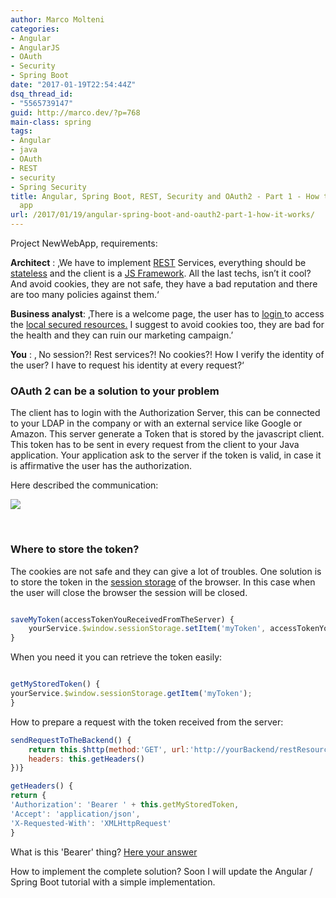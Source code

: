 ```yaml
---
author: Marco Molteni
categories:
- Angular
- AngularJS
- OAuth
- Security
- Spring Boot
date: "2017-01-19T22:54:44Z"
dsq_thread_id:
- "5565739147"
guid: http://marco.dev/?p=768
main-class: spring
tags:
- Angular
- java
- OAuth
- REST
- security
- Spring Security
title: Angular, Spring Boot, REST, Security and OAuth2 - Part 1 - How to protect your
  app
url: /2017/01/19/angular-spring-boot-and-oauth2-part-1-how-it-works/
---
```

Project NewWebApp, requirements:

**Architect** : ‚We have to implement <u>REST</u> Services, everything should be <u>stateless</u> and the client is a <u>JS Framework</u>. All the last techs, isn’t it cool? And avoid cookies, they are not safe, they have a bad reputation and there are too many policies against them.‘

**Business analyst**: ‚There is a welcome page, the user has to <u>login </u>to access the <u>local secured resources.</u> I suggest to avoid cookies too, they are bad for the health and they can ruin our marketing campaign.&#8217;

<p dir="auto">
  <strong>You</strong> : ‚ No session?! Rest services?! No cookies?! How I verify the identity of the user? I have to request his identity at every request?‘
</p>

### OAuth 2 can be a solution to your problem

The client has to login with the Authorization Server, this can be connected to your LDAP in the company or with an external service like Google or Amazon. This server generate a Token that is stored by the javascript client. This token has to be sent in every request from the client to your Java application. Your application ask to the server if the token is valid, in case it is affirmative the user has the authorization.
  
Here described the communication:

[<img class="aligncenter" src="/assets/img/uploads/2017/01/oauth2-1-1.png?resize=644%2C547" align="middle" data-recalc-dims="1" />]({{site.baseurl}}/assets/img/uploads/2017/01/oauth2-1_full.png)

&nbsp;

### Where to store the token?

The cookies are not safe and they can give a lot of troubles. One solution is to store the token in the <a href="https://developer.mozilla.org/en-US/docs/Web/API/Window/sessionStorage" target="_blank">session storage</a> of the browser. In this case when the user will close the browser the session will be closed.

``` javascript

saveMyToken(accessTokenYouReceivedFromTheServer) {
    yourService.$window.sessionStorage.setItem('myToken', accessTokenYouReceivedFromTheServer)
}

```

When you need it you can retrieve the token easily:

``` javascript

getMyStoredToken() {
yourService.$window.sessionStorage.getItem('myToken');
}

```

How to prepare a request with the token received from the server:

``` javascript
sendRequestToTheBackend() {
    return this.$http(method:'GET', url:'http://yourBackend/restResourceURL',
    headers: this.getHeaders()
})}

getHeaders() {
return {
'Authorization': 'Bearer ' + this.getMyStoredToken,
'Accept': 'application/json',
'X-Requested-With': 'XMLHttpRequest'
}
```

What is this 'Bearer' thing? <a href="https://tools.ietf.org/html/rfc6750" target="_blank">Here your answer</a>

How to implement the complete solution? Soon I will update the Angular / Spring Boot tutorial with a simple implementation.